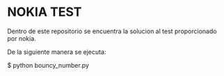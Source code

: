 # NOKIA TEST
Dentro de este repositorio se encuentra la solucion al test proporcionado por nokia.

De la siguiente manera se ejecuta:

$ python bouncy_number.py
